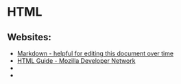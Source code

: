 # HTML

**Websites:**
<br>
---

+ [Markdown - helpful for editing this document over time](https://markdown-it.github.io/)
+ [HTML Guide - Mozilla Developer Network](https://developer.mozilla.org/en-US/docs/Web/HTML)
+ 
+ 